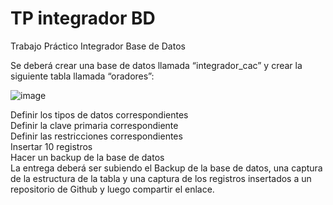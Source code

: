 # TP integrador BD
Trabajo Práctico Integrador Base de Datos

Se deberá crear una base de datos llamada “integrador_cac” y crear la siguiente tabla llamada “oradores”:

![image](https://github.com/AngieOldano/integrador-CAC-BDD/assets/83320898/a7477680-7721-48df-960f-70fb940ece98)


Definir los tipos de datos correspondientes
<br>
Definir la clave primaria correspondiente
<br>
Definir las restricciones correspondientes
<br>
Insertar 10 registros
<br>
Hacer un backup de la base de datos
<br>
La entrega deberá ser subiendo el Backup de la base de datos, una captura de la estructura de la tabla y una captura de los registros insertados a un repositorio de Github y luego compartir el enlace.
